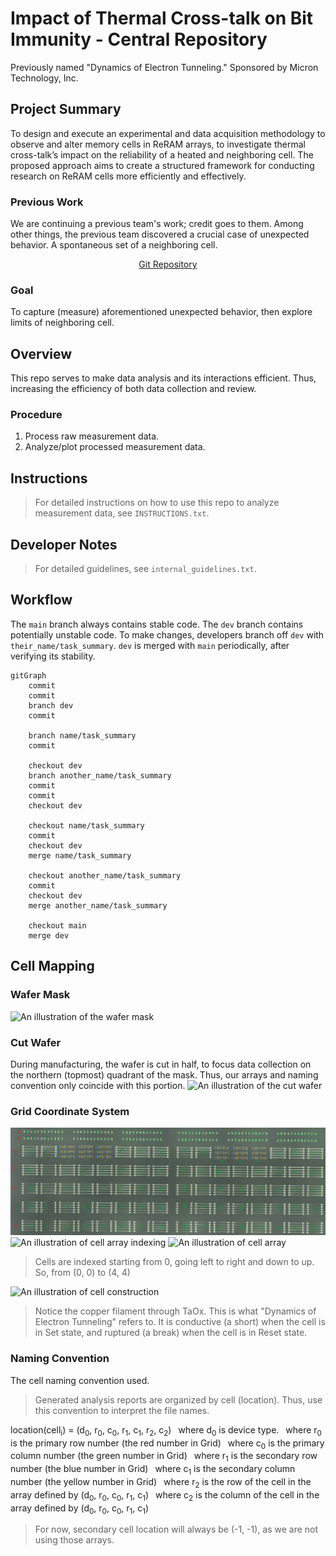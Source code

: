 # Impact of Thermal Cross-talk on Bit Immunity - Central Repository

Previously named "Dynamics of Electron Tunneling."
Sponsored by Micron Technology, Inc.

## Project Summary

To design and execute an experimental and data acquisition methodology to observe and alter memory cells in ReRAM arrays, to investigate thermal cross-talk’s impact on the reliability of a heated and neighboring cell. The proposed approach aims to create a structured framework for conducting research on ReRAM cells more efficiently and effectively.

### Previous Work
We are continuing a previous team's work; credit goes to them. Among other things, the previous team discovered a crucial case of unexpected behavior. A spontaneous set of a neighboring cell.  
<div style="text-align: center;">

[Git Repository](https://github.com/mihirsavadi/MicronDynamicsOfElectronTunneling)
</div>
	
### Goal
To capture (measure) aforementioned unexpected behavior, then explore limits of neighboring cell.

## Overview
This repo serves to make data analysis and its interactions efficient. Thus, increasing the efficiency of both data collection and review.

### Procedure
1. Process raw measurement data.
2. Analyze/plot processed measurement data.

## Instructions
> For detailed instructions on how to use this repo to analyze measurement data, see `INSTRUCTIONS.txt`.
	
## Developer Notes
> For detailed guidelines, see `internal_guidelines.txt`. 

## Workflow
The `main` branch always contains stable code. The `dev` branch contains potentially unstable code. To make changes, developers branch off `dev` with `their_name/task_summary`. `dev` is merged with `main` periodically, after verifying its stability. 

```mermaid
gitGraph
	commit
	commit
	branch dev
	commit

	branch name/task_summary
	commit
	
	checkout dev
	branch another_name/task_summary
	commit
	commit
	checkout dev
	
	checkout name/task_summary
	commit
	checkout dev
	merge name/task_summary
	
	checkout another_name/task_summary
	commit
	checkout dev
	merge another_name/task_summary
	
	checkout main
	merge dev
```

## Cell Mapping

### Wafer Mask
![An illustration of the wafer mask](/project_summary/images/mask.jpg)

### Cut Wafer
During manufacturing, the wafer is cut in half, to focus data collection on the northern (topmost) quadrant of the mask. Thus, our arrays and naming convention only coincide with this portion.
![An illustration of the cut wafer](/project_summary/images/cutwafer.jpg)

### Grid Coordinate System
![An illustration of the grid coordinate system](/old_guidelines/summary_paper/figures/maskcoord.jpg)
![An illustration of cell array indexing](/project_summary/images/array_indexing.png)
![An illustration of cell array](/project_summary/images/cell_array.png)

> Cells are indexed starting from 0, going left to right and down to up. So, from (0, 0) to (4, 4)

![An illustration of cell construction](/project_summary/images/cell_side_view.png)

> Notice the copper filament through TaOx. This is what "Dynamics of Electron Tunneling" refers to. It is conductive (a short) when the cell is in Set state, and ruptured (a break) when the cell is in Reset state.

### Naming Convention
The cell naming convention used.

> Generated analysis reports are organized by cell (location). Thus, use this convention to interpret the file names.

location(cell<sub>i</sub>) = (d<sub>0</sub>, r<sub>0</sub>, c<sub>0</sub>, r<sub>1</sub>, c<sub>1</sub>, r<sub>2</sub>, c<sub>2</sub>) 
&ensp;where d<sub>0</sub> is device type. 
&ensp;where r<sub>0</sub> is the primary row number (the red number in Grid) 
&ensp;where c<sub>0</sub> is the primary column number (the green number in Grid) 
&ensp;where r<sub>1</sub> is the secondary row number (the blue number in Grid) 
&ensp;where c<sub>1</sub> is the secondary column number (the yellow number in Grid) 
&ensp;where r<sub>2</sub> is the row of the cell in the array defined by (d<sub>0</sub>, r<sub>0</sub>, c<sub>0</sub>, r<sub>1</sub>, c<sub>1</sub>) 
&ensp;where c<sub>2</sub> is the column of the cell in the array defined by (d<sub>0</sub>, r<sub>0</sub>, c<sub>0</sub>, r<sub>1</sub>, c<sub>1</sub>)

> For now, secondary cell location will always be (-1, -1), as we are not using those arrays.
